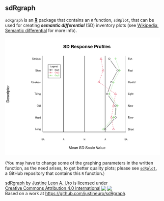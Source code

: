 ## sdRgraph

`sdRgraph` is an [**R**](https://svn.R-project.org/R/) package that contains an `R` function, `sdRplot`, that can be used for creating ***semantic differential*** (SD) inventory plots (see [Wikipedia: Semantic differential](https://en.wikipedia.org/wiki/Semantic_differential) for more info).

![](https://raw.githubusercontent.com/justineuro/sdRgraph/main/images/sdRplot1.png)

(You may have to change some of the graphing parameters in the written function, as the need arises, to get better quality plots; please see [`sdRplot`](https://github.com/justineuro/sdRplot), a GitHub repository that contains this `R` function.)

<p xmlns:cc="http://creativecommons.org/ns#" xmlns:dct="http://purl.org/dc/terms/">
<a property="dct:title" rel="cc:attributionURL" href="https://github.com/justineuro/sdRgraph">sdRgraph</a> by <a rel="cc:attributionURL dct:creator" property="cc:attributionName" href="https://jsutineuro.github.io/justineuro">Justine Leon A. Uro</a> is licensed under <a href="https://creativecommons.org/licenses/by/4.0/?ref=chooser-v1" target="_blank" rel="license noopener noreferrer" style="display:inline-block;">Creative Commons Attribution 4.0 International<img src="https://mirrors.creativecommons.org/presskit/icons/cc.svg?ref=chooser-v1" style="height:22px!important;margin-left:3px;vertical-align:text-bottom;"/><img src="https://mirrors.creativecommons.org/presskit/icons/by.svg?ref=chooser-v1" style="height:22px!important;margin-left:3px;vertical-align:text-bottom;"/></a><br/>Based on a work at <a xmlns:dct="http://purl.org/dc/terms/" href="https://github.com/justineuro/sdRgraph" rel="dct:source">https://github.com/justineuro/sdRgraph</a>.

</p>
